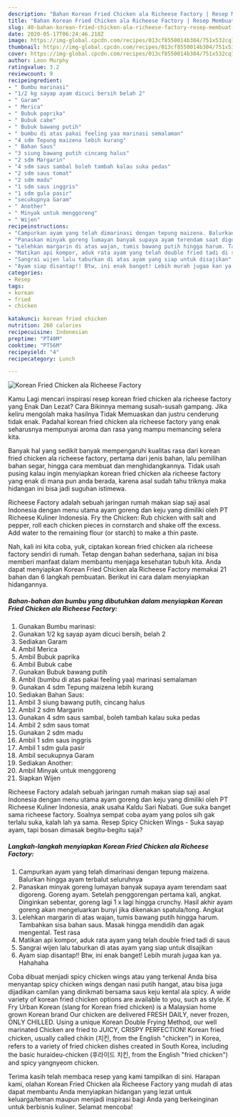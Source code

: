 ```yaml
---
description: "Bahan Korean Fried Chicken ala Richeese Factory | Resep Membuat Korean Fried Chicken ala Richeese Factory Yang Sedap"
title: "Bahan Korean Fried Chicken ala Richeese Factory | Resep Membuat Korean Fried Chicken ala Richeese Factory Yang Sedap"
slug: 40-bahan-korean-fried-chicken-ala-richeese-factory-resep-membuat-korean-fried-chicken-ala-richeese-factory-yang-sedap
date: 2020-05-17T06:24:46.218Z
image: https://img-global.cpcdn.com/recipes/013cf8550014b304/751x532cq70/korean-fried-chicken-ala-richeese-factory-foto-resep-utama.jpg
thumbnail: https://img-global.cpcdn.com/recipes/013cf8550014b304/751x532cq70/korean-fried-chicken-ala-richeese-factory-foto-resep-utama.jpg
cover: https://img-global.cpcdn.com/recipes/013cf8550014b304/751x532cq70/korean-fried-chicken-ala-richeese-factory-foto-resep-utama.jpg
author: Leon Murphy
ratingvalue: 3.2
reviewcount: 9
recipeingredient:
- " Bumbu marinasi"
- "1/2 kg sayap ayam dicuci bersih belah 2"
- " Garam"
- " Merica"
- " Bubuk paprika"
- " Bubuk cabe"
- " Bubuk bawang putih"
- " bumbu di atas pakai feeling yaa marinasi semalaman"
- "4 sdm Tepung maizena lebih kurang"
- " Bahan Saus"
- "3 siung bawang putih cincang halus"
- "2 sdm Margarin"
- "4 sdm saus sambal boleh tambah kalau suka pedas"
- "2 sdm saus tomat"
- "2 sdm madu"
- "1 sdm saus inggris"
- "1 sdm gula pasir"
- "secukupnya Garam"
- " Another"
- " Minyak untuk menggoreng"
- " Wijen"
recipeinstructions:
- "Campurkan ayam yang telah dimarinasi dengan tepung maizena. Balurkan hingga ayam terbalut seluruhnya"
- "Panaskan minyak goreng lumayan banyak supaya ayam terendam saat digoreng. Goreng ayam. Setelah penggorengan pertama kali, angkat. Dinginkan sebentar, goreng lagi 1 x lagi hingga crunchy. Hasil akhir ayam goreng akan mengeluarkan bunyi jika dikenakan spatula/tong. Angkat"
- "Lelehkan margarin di atas wajan, tumis bawang putih hingga harum. Tambahkan sisa bahan saus. Masak hingga mendidih dan agak mengental. Test rasa"
- "Matikan api kompor, aduk rata ayam yang telah double fried tadi di saus"
- "Sangrai wijen lalu taburkan di atas ayam yang siap untuk disajikan"
- "Ayam siap disantap!! Btw, ini enak banget! Lebih murah jugaa kan ya. Hahahaha"
categories:
- Resep
tags:
- korean
- fried
- chicken

katakunci: korean fried chicken 
nutrition: 260 calories
recipecuisine: Indonesian
preptime: "PT40M"
cooktime: "PT56M"
recipeyield: "4"
recipecategory: Lunch

---
```



![Korean Fried Chicken ala Richeese Factory](https://img-global.cpcdn.com/recipes/013cf8550014b304/751x532cq70/korean-fried-chicken-ala-richeese-factory-foto-resep-utama.jpg)

Kamu Lagi mencari inspirasi resep korean fried chicken ala richeese factory yang Enak Dan Lezat? Cara Bikinnya memang susah-susah gampang. Jika keliru mengolah maka hasilnya Tidak Memuaskan dan justru cenderung tidak enak. Padahal korean fried chicken ala richeese factory yang enak seharusnya mempunyai aroma dan rasa yang mampu memancing selera kita.

Banyak hal yang sedikit banyak mempengaruhi kualitas rasa dari korean fried chicken ala richeese factory, pertama dari jenis bahan, lalu pemilihan bahan segar, hingga cara membuat dan menghidangkannya. Tidak usah pusing kalau ingin menyiapkan korean fried chicken ala richeese factory yang enak di mana pun anda berada, karena asal sudah tahu triknya maka hidangan ini bisa jadi suguhan istimewa.

Richeese Factory adalah sebuah jaringan rumah makan siap saji asal Indonesia dengan menu utama ayam goreng dan keju yang dimiliki oleh PT Richeese Kuliner Indonesia. Fry the Chicken: Rub chicken with salt and pepper, roll each chicken pieces in cornstarch and shake off the excess. Add water to the remaining flour (or starch) to make a thin paste.


Nah, kali ini kita coba, yuk, ciptakan korean fried chicken ala richeese factory sendiri di rumah. Tetap dengan bahan sederhana, sajian ini bisa memberi manfaat dalam membantu menjaga kesehatan tubuh kita. Anda dapat menyiapkan Korean Fried Chicken ala Richeese Factory memakai 21 bahan dan 6 langkah pembuatan. Berikut ini cara dalam menyiapkan hidangannya.

<!--inarticleads1-->

##### Bahan-bahan dan bumbu yang dibutuhkan dalam menyiapkan Korean Fried Chicken ala Richeese Factory:

1. Gunakan  Bumbu marinasi:
1. Gunakan 1/2 kg sayap ayam dicuci bersih, belah 2
1. Sediakan  Garam
1. Ambil  Merica
1. Ambil  Bubuk paprika
1. Ambil  Bubuk cabe
1. Gunakan  Bubuk bawang putih
1. Ambil  (bumbu di atas pakai feeling yaa) marinasi semalaman
1. Gunakan 4 sdm Tepung maizena lebih kurang
1. Sediakan  Bahan Saus:
1. Ambil 3 siung bawang putih, cincang halus
1. Ambil 2 sdm Margarin
1. Gunakan 4 sdm saus sambal, boleh tambah kalau suka pedas
1. Ambil 2 sdm saus tomat
1. Gunakan 2 sdm madu
1. Ambil 1 sdm saus inggris
1. Ambil 1 sdm gula pasir
1. Ambil secukupnya Garam
1. Sediakan  Another:
1. Ambil  Minyak untuk menggoreng
1. Siapkan  Wijen


Richeese Factory adalah sebuah jaringan rumah makan siap saji asal Indonesia dengan menu utama ayam goreng dan keju yang dimiliki oleh PT Richeese Kuliner Indonesia, anak usaha Kaldu Sari Nabati. Gue suka banget sama richeese factory. Soalnya sempat coba ayam yang polos sih gak terlalu suka, kalah lah ya sama. Resep Spicy Chicken Wings - Suka sayap ayam, tapi bosan dimasak begitu-begitu saja? 

<!--inarticleads2-->

##### Langkah-langkah menyiapkan Korean Fried Chicken ala Richeese Factory:

1. Campurkan ayam yang telah dimarinasi dengan tepung maizena. Balurkan hingga ayam terbalut seluruhnya
1. Panaskan minyak goreng lumayan banyak supaya ayam terendam saat digoreng. Goreng ayam. Setelah penggorengan pertama kali, angkat. Dinginkan sebentar, goreng lagi 1 x lagi hingga crunchy. Hasil akhir ayam goreng akan mengeluarkan bunyi jika dikenakan spatula/tong. Angkat
1. Lelehkan margarin di atas wajan, tumis bawang putih hingga harum. Tambahkan sisa bahan saus. Masak hingga mendidih dan agak mengental. Test rasa
1. Matikan api kompor, aduk rata ayam yang telah double fried tadi di saus
1. Sangrai wijen lalu taburkan di atas ayam yang siap untuk disajikan
1. Ayam siap disantap!! Btw, ini enak banget! Lebih murah jugaa kan ya. Hahahaha


Coba dibuat menjadi spicy chicken wings atau yang terkenal Anda bisa menyantap spicy chicken wings dengan nasi putih hangat, atau bisa juga dijadikan camilan yang dinikmati bersama saus keju kental ala spicy. A wide variety of korean fried chicken options are available to you, such as style. K Fry Urban Korean (slang for Korean fried chicken) is a Malaysian home grown Korean brand Our chicken are delivered FRESH DAILY, never frozen, ONLY CHILLED. Using a unique Korean Double Frying Method, our well marinated Chicken are fried to JUICY, CRISPY PERFECTION! Korean fried chicken, usually called chikin (치킨, from the English &#34;chicken&#34;) in Korea, refers to a variety of fried chicken dishes created in South Korea, including the basic huraideu-chicken (후라이드 치킨, from the English &#34;fried chicken&#34;) and spicy yangnyeom chicken. 

Terima kasih telah membaca resep yang kami tampilkan di sini. Harapan kami, olahan Korean Fried Chicken ala Richeese Factory yang mudah di atas dapat membantu Anda menyiapkan hidangan yang lezat untuk keluarga/teman maupun menjadi inspirasi bagi Anda yang berkeinginan untuk berbisnis kuliner. Selamat mencoba!
